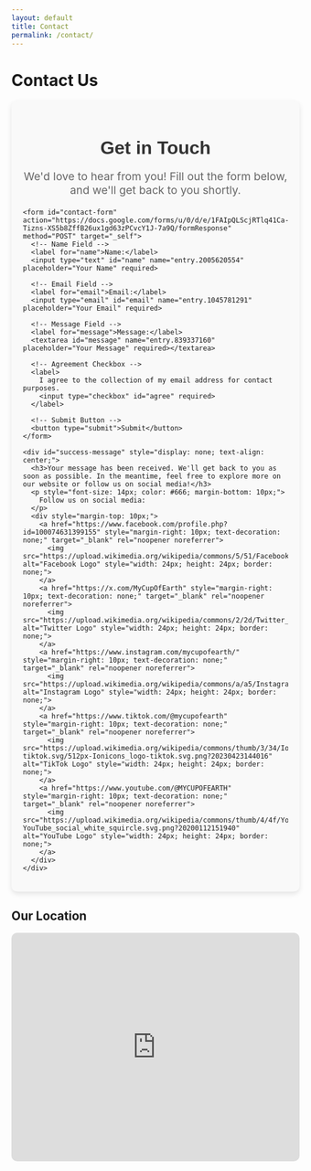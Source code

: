 ```yaml
---
layout: default
title: Contact
permalink: /contact/
---
```


# Contact Us

<main>

  <div class="form-container">
    <h2>Get in Touch</h2>
    <p class="form-description">We'd love to hear from you! Fill out the form below, and we'll get back to you shortly.</p>

    <form id="contact-form" action="https://docs.google.com/forms/u/0/d/e/1FAIpQLScjRTlq41Ca-Tizns-XS5b8ZffB26ux1gd63zPCvcY1J-7a9Q/formResponse" method="POST" target="_self">
      <!-- Name Field -->
      <label for="name">Name:</label>
      <input type="text" id="name" name="entry.2005620554" placeholder="Your Name" required>
      
      <!-- Email Field -->
      <label for="email">Email:</label>
      <input type="email" id="email" name="entry.1045781291" placeholder="Your Email" required>
      
      <!-- Message Field -->
      <label for="message">Message:</label>
      <textarea id="message" name="entry.839337160" placeholder="Your Message" required></textarea>

      <!-- Agreement Checkbox -->
      <label>
        I agree to the collection of my email address for contact purposes.
        <input type="checkbox" id="agree" required>
      </label>

      <!-- Submit Button -->
      <button type="submit">Submit</button>
    </form>

    <div id="success-message" style="display: none; text-align: center;">
      <h3>Your message has been received. We'll get back to you as soon as possible. In the meantime, feel free to explore more on our website or follow us on social media!</h3>
      <p style="font-size: 14px; color: #666; margin-bottom: 10px;">
        Follow us on social media:
      </p>
      <div style="margin-top: 10px;">
        <a href="https://www.facebook.com/profile.php?id=100074631399155" style="margin-right: 10px; text-decoration: none;" target="_blank" rel="noopener noreferrer">
          <img src="https://upload.wikimedia.org/wikipedia/commons/5/51/Facebook_f_logo_%282019%29.svg" alt="Facebook Logo" style="width: 24px; height: 24px; border: none;">
        </a>
        <a href="https://x.com/MyCupOfEarth" style="margin-right: 10px; text-decoration: none;" target="_blank" rel="noopener noreferrer">
          <img src="https://upload.wikimedia.org/wikipedia/commons/2/2d/Twitter_X.png" alt="Twitter Logo" style="width: 24px; height: 24px; border: none;">
        </a>
        <a href="https://www.instagram.com/mycupofearth/" style="margin-right: 10px; text-decoration: none;" target="_blank" rel="noopener noreferrer">
          <img src="https://upload.wikimedia.org/wikipedia/commons/a/a5/Instagram_icon.png" alt="Instagram Logo" style="width: 24px; height: 24px; border: none;">
        </a>
        <a href="https://www.tiktok.com/@mycupofearth" style="margin-right: 10px; text-decoration: none;" target="_blank" rel="noopener noreferrer">
          <img src="https://upload.wikimedia.org/wikipedia/commons/thumb/3/34/Ionicons_logo-tiktok.svg/512px-Ionicons_logo-tiktok.svg.png?20230423144016" alt="TikTok Logo" style="width: 24px; height: 24px; border: none;">
        </a>
        <a href="https://www.youtube.com/@MYCUPOFEARTH" style="margin-right: 10px; text-decoration: none;" target="_blank" rel="noopener noreferrer">
          <img src="https://upload.wikimedia.org/wikipedia/commons/thumb/4/4f/YouTube_social_white_squircle.svg/512px-YouTube_social_white_squircle.svg.png?20200112151940" alt="YouTube Logo" style="width: 24px; height: 24px; border: none;">
        </a>
      </div>
    </div>
  </div>

  <div class="google-map-container">
    <h2>Our Location</h2>
    <iframe id="google-map" class="google-map" src="https://www.google.com/maps/embed/v1/place?key=AIzaSyCNCmAGyN4bJYu5qeLgbASzZafm-M5TA_o&amp;language=en&amp;zoom=16&amp;q=942%20Meldon%20Ave%20Donora%2C%20PA%2015033" allowfullscreen="" title="Location on map"></iframe>
  </div>

  <style>
    /* Container for the form */
    .form-container {
      max-width: 800px;
      margin: 0 auto;
      padding: 20px;
      background-color: #f9f9f9;
      border-radius: 10px;
      box-shadow: 0 4px 8px rgba(0, 0, 0, 0.1);
    }

    /* Form heading */
    .form-container h2 {
      font-family: 'Arial', sans-serif;
      font-size: 2rem;
      color: #333;
      text-align: center;
      margin-bottom: 10px;
    }

    /* Description text */
    .form-description {
      font-size: 1.2rem;
      color: #666;
      text-align: center;
      margin-bottom: 20px;
    }

    /* Submit Button */
    button {
      background-color: #06f; /* Green background */
      color: white; /* White text */
      border: none; /* No border */
      padding: 10px 20px; /* Padding */
      font-size: 1rem; /* Font size */
      cursor: pointer; /* Pointer cursor on hover */
      border-radius: 5px; /* Rounded corners */
    }

    button:hover {
      background-color: #07f; /* Darker green on hover */
    }

    /* Styling for the map */
    .google-map-container {
      margin-top: 20px;
    }

    .google-map {
      width: 100%;
      height: 400px;
      border: none;
      border-radius: 10px;
    }

    /* Responsive adjustments */
    @media (max-width: 768px) {
      .form-container {
        padding: 15px;
      }

      .form-container h2 {
        font-size: 1.5rem;
      }

      .form-description {
        font-size: 1rem;
      }
    }
  </style>

  <script>
    document.getElementById('contact-form').addEventListener('submit', function(e) {
      e.preventDefault();  // Prevent default form submission

      // Check if the agreement checkbox is checked
      const agreementCheckbox = document.getElementById('agree');
      if (!agreementCheckbox.checked) {
        alert("Please agree to the email collection terms.");
        return;
      }

      // Prepare form data for submission
      const form = e.target;
      const formData = new FormData(form);

      // Submit form data to Google Forms
      fetch(form.action, {
        method: 'POST',
        body: formData,
        mode: 'no-cors'  // Avoid CORS issues
      }).then(() => {
        // Hide the form and show the success message
        form.style.display = 'none';
        document.getElementById('success-message').style.display = 'block';
      }).catch((error) => {
        console.error('Error!', error.message);
      });
    });
  </script>
</main>
